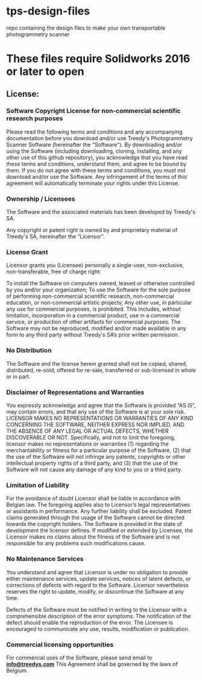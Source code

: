 # tps-design-files
repo containing the design files to make your own transportable photogrammetry scanner

# These files require Solidworks 2016 or later to open



## License:

### Software Copyright License for non-commercial scientific research purposes

Please read the following terms and conditions and any accompanying documentation before you download and/or use Treedy's Photogrammetry Scanner Software (hereinafter the "Software").
By downloading and/or using the Software (including downloading, cloning, installing, and any other use of this github repository), you acknowledge that you have read these terms and conditions, understand them, and agree to be bound by them. If you do not agree with these terms and conditions, you must not download and/or use the Software. Any infringement of the terms of this agreement will automatically terminate your rights under this License.

### Ownership / Licensees
The Software and the associated materials has been developed by Treedy's SA.

Any copyright or patent right is owned by and proprietary material of Treedy's SA, hereinafter the “Licensor”.

### License Grant
Licensor grants you (Licensee) personally a single-user, non-exclusive, non-transferable, free of charge right:

To install the Software on computers owned, leased or otherwise controlled by you and/or your organization;
To use the Software for the sole purpose of performing non-commercial scientific research, non-commercial education, or non-commercial artistic projects;
Any other use, in particular any use for commercial purposes, is prohibited. This includes, without limitation, incorporation in a commercial product, use in a commercial service, or production of other artifacts for commercial purposes. The Software may not be reproduced, modified and/or made available in any form to any third party without Treedy's SA’s prior written permission.


### No Distribution
The Software and the license herein granted shall not be copied, shared, distributed, re-sold, offered for re-sale, transferred or sub-licensed in whole or in part.

### Disclaimer of Representations and Warranties
You expressly acknowledge and agree that the Software is provided “AS IS”, may contain errors, and that any use of the Software is at your sole risk. LICENSOR MAKES NO REPRESENTATIONS OR WARRANTIES OF ANY KIND CONCERNING THE SOFTWARE, NEITHER EXPRESS NOR IMPLIED, AND THE ABSENCE OF ANY LEGAL OR ACTUAL DEFECTS, WHETHER DISCOVERABLE OR NOT.
Specifically, and not to limit the foregoing, licensor makes no representations or warranties (1) regarding the merchantability or fitness for a particular purpose of the Software, (2) that the use of the Software will not infringe any patents, copyrights or other intellectual property rights of a third party, and (3) that the use of the Software will not cause any damage of any kind to you or a third party.

### Limitation of Liability
For the avoidance of doubt Licensor shall be liable in accordance with Belgian law. The foregoing applies also to Licensor’s legal representatives or assistants in performance. Any further liability shall be excluded.
Patent claims generated through the usage of the Software cannot be directed towards the copyright holders.
The Software is provided in the state of development the licensor defines. If modified or extended by Licensee, the Licensor makes no claims about the fitness of the Software and is not responsible for any problems such modifications cause.

### No Maintenance Services
You understand and agree that Licensor is under no obligation to provide either maintenance services, update services, notices of latent defects, or corrections of defects with regard to the Software. Licensor nevertheless reserves the right to update, modify, or discontinue the Software at any time.

Defects of the Software must be notified in writing to the Licensor with a comprehensible description of the error symptoms. The notification of the defect should enable the reproduction of the error. The Licensee is encouraged to communicate any use, results, modification or publication.


### Commercial licensing opportunities
For commercial uses of the Software, please send email to **info@treedys.com**
This Agreement shall be governed by the laws of Belgium.
